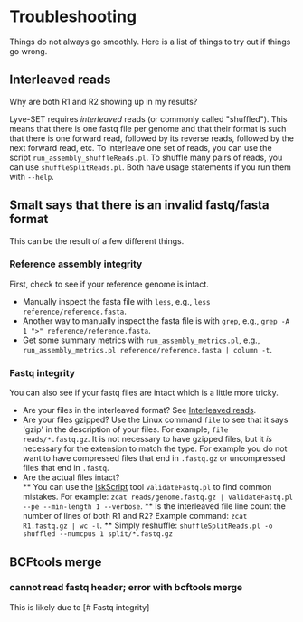 # Troubleshooting

Things do not always go smoothly.  Here is a list of things to try out if things go wrong.

## Interleaved reads

Why are both R1 and R2 showing up in my results?

Lyve-SET requires _interleaved_ reads (or commonly called "shuffled").  This means that there is one fastq file per genome and that their format is such that there is one forward read, followed by its reverse reads, followed by the next forward read, etc.
To interleave one set of reads, you can use the script `run_assembly_shuffleReads.pl`.  To shuffle many pairs of reads, you can use `shuffleSplitReads.pl`.  Both have usage statements if you run them with `--help`.

## Smalt says that there is an invalid fastq/fasta format

This can be the result of a few different things.  

### Reference assembly integrity

First, check to see if your reference genome is intact.

* Manually inspect the fasta file with `less`, e.g., `less reference/reference.fasta`.
* Another way to manually inspect the fasta file is with `grep`, e.g., `grep -A 1 ">" reference/reference.fasta`.
* Get some summary metrics with `run_assembly_metrics.pl`, e.g., `run_assembly_metrics.pl reference/reference.fasta | column -t`.

### Fastq integrity

You can also see if your fastq files are intact which is a little more tricky.

* Are your files in the interleaved format? See [Interleaved reads](#interleaved-reads).
* Are your files gzipped?  Use the Linux command `file` to see that it says 'gzip' in the description of your files.  For example, `file reads/*.fastq.gz`.  It is not necessary to have gzipped files, but it _is_ necessary for the extension to match the type. For example you do not want to have compressed files that end in `.fastq.gz` or uncompressed files that end in `.fastq`.
* Are the actual files intact?  
** You can use the [lskScript](https://github.com/lskatz/lskScripts) tool `validateFastq.pl` to find common mistakes.  For example: `zcat reads/genome.fastq.gz | validateFastq.pl --pe --min-length 1 --verbose`.
** Is the interleaved file line count the number of lines of both R1 and R2? Example command: `zcat R1.fastq.gz | wc -l`.
** Simply reshuffle: `shuffleSplitReads.pl -o shuffled --numcpus 1 split/*.fastq.gz`

## BCFtools merge

### cannot read fastq header; error with bcftools merge

This is likely due to [# Fastq integrity]

